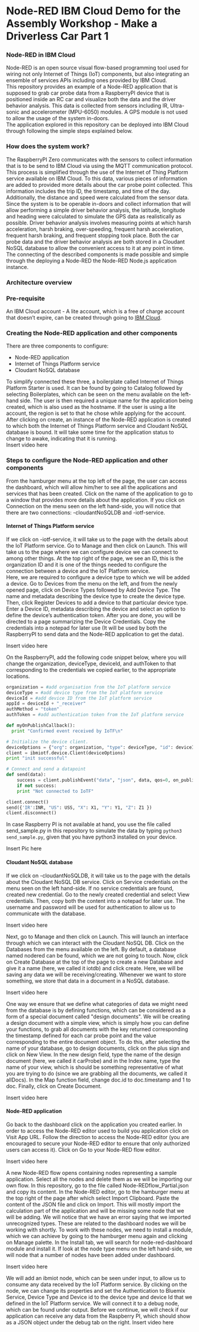 # Node-RED IBM Cloud Demo for the Assembly Workshop - Make a Driverless Car Part 1
### Node-RED in IBM Cloud
Node-RED is an open source visual flow-based programming tool used for wiring not only Internet of Things (IoT) components, but also integrating an ensemble of services APIs including ones provided by IBM Cloud. <br/>
This repository provides an example of a Node-RED application that is supposed to grab car probe data from a RaspberryPI device that is positioned inside an RC car and visualize both the data and the driver behavior analysis. This data is collected from sensors including IR, Ultra-sonic and accelerometer (MPU-6050) modules. A GPS module is not used to allow the usage of the system in-doors.<br/>
The application explored in this repository can be deployed into IBM Cloud through following the simple steps explained below. <br/>

### How does the system work?
The RaspberryPI Zero communicates with the sensors to collect information that is to be send to IBM Cloud via using the MQTT communication protocol. This process is simplified through the use of the Internet of Thing Platform service available on IBM Cloud. To this data, various pieces of information are added to provided more details about the car probe point collected. This information includes the trip ID, the timestamp, and time of the day. Additionally, the distance and speed were calculated from the sensor data. <br/>
Since the system is to be operable in-doors and collect information that will allow performing a simple driver behavior analysis, the latitude, longitude and heading were calculated to simulate the GPS data as realistically as possible. Driver behavior analysis involves measuring points at which harsh acceleration, harsh braking, over-speeding, frequent harsh acceleration, frequent harsh braking, and frequent stopping took place. Both the car probe data and the driver behavior analysis are both stored in a Cloudant NoSQL database to allow the convenient access to it at any point in time. <br/>
The connecting of the described components is made possible and simple through the deploying a Node-RED the Node-RED Node.js application instance. <br/>

### Architecture overview

### Pre-requisite
An IBM Cloud account - A lite account, which is a free of charge account that doesn’t expire, can be created through going to [IBM Cloud](http://ibm.biz/AssemblyCar1). <br/>

### Creating the Node-RED application and other components
There are three components to configure: <br/>
-	Node-RED application <br/>
-	Internet of Things Platform service <br/>
-	Cloudant NoSQL database <br/>

To simplify connected these three, a boilerplate called Internet of Things Platform Starter is used. It can be found by going to Catalog followed by selecting Boilerplates, which can be seen on the menu available on the left-hand side. The user is then required a unique name for the application being created, which is also used as the hostname. If the user is using a lite account, the region is set to that he chose while applying for the account. After clicking on create, an instance of the Node-RED application is created to which both the Internet of Things Platform service and Cloudant NoSQL database is bound. It will take some time for the application status to change to awake, indicating that it is running. <br/>
Insert video here <br/>

### Steps to configure the Node-RED application and other components
From the hamburger menu at the top left of the page, the user can access the dashboard, which will allow him/her to see all the applications and services that has been created. Click on the name of the application to go to a window that provides more details about the application. If you click on Connection on the menu seen on the left hand-side, you will notice that there are two connections: <app-name>-cloudantNoSQLDB and <app-name>-iotf-service. <br/>

#### Internet of Things Platform service
If we click on <app-name>-iotf-service, it will take us to the page with the details about the IoT Platform service. Go to Manage and then click on Launch. This will take us to the page where we can configure device we can connect to among other things. At the top right of the page, we see an ID, this is the organization ID and it is one of the things needed to configure the connection between a device and the IoT Platform service. <br/>
Here, we are required to configure a device type to which we will be added a device. Go to Devices from the menu on the left, and from the newly opened page, click on Device Types followed by Add Device Type. The name and metadata describing the device type to create the device type. Then, click Register Devices to add a device to that particular device type. Enter a Device ID, metadata describing the device and select an option to define the device’s authentication token. After you are done, you will be directed to a page summarizing the Device Credentials. Copy the credentials into a notepad for later use (It will be used by both the RaspberryPI to send data and the Node-RED application to get the data). <br/>

Insert video here <br/>

On the RaspberryPI, add the following code snippet below, where you will change the organization, deviceType, deviceId, and authToken to that corresponding to the credentials we copied earlier, to the appropriate locations. <br/>
```python
organization = #add organisation from the IoT platform service
deviceType = #add device type from the IoT platform service
deviceId = #add device ID from the IoT platform service
appId = deviceId + "_receiver"
authMethod = "token"
authToken = #add authentication token from the IoT platform service

def myOnPublishCallback():
  print "Confirmed event received by IoTF\n"

# Initialize the device client.
deviceOptions = {"org": organization, "type": deviceType, "id": deviceId, "auth-method": authMethod, "auth-token": authToken}
client = ibmiotf.device.Client(deviceOptions)
print "init successful"

# Connect and send a datapoint 
def send(data):
	success = client.publishEvent("data", "json", data, qos=0, on_publish=myOnPublishCallback)
	if not success:
    print "Not connected to IoTF"

client.connect()
send({'IR':INR, "US": USS, "X": X1, "Y": Y1, "Z": Z1 })
client.disconnect()
```
In case Raspberry PI is not available at hand, you use the file called send_sample.py in this repository to simulate the data by typing ```python3 send_sample.py```, given that you have python3 installed on your device. <br/>

Insert Pic here <br/>

#### Cloudant NoSQL database
If we click on <app-name>-cloudantNoSQLDB, it will take us to the page with the details about the Cloudant NoSQL DB service. Click on Service credentials on the menu seen on the left hand-side.  If no service credentials are found, created new credential. Go to the newly created credential and select View credentials. Then, copy both the content into a notepad for later use. The username and password will be used for authentication to allow us to communicate with the database. <br/>

Insert video here <br/>

Next, go to Manage and then click on Launch. This will launch an interface through which we can interact with the Cloudant NoSQL DB. Click on the Databases from the menu available on the left. By default, a database named nodered can be found, which we are not going to touch. Now, click on Create Database at the top of the page to create a new Database and give it a name (here, we called it iotdb) and click create. Here, we will be saving any data we will be receiving/creating. Whenever we want to store something, we store that data in a document in a NoSQL database. <br/>

Insert video here <br/>

One way we ensure that we define what categories of data we might need from the database is by defining functions, which can be considered as a form of a special document called "design documents". We will be creating a design document with a simple view, which is simply how you can define your functions, to grab all documents with the key returned corresponding the timestamp defined for each car probe point and the value corresponding to the entire document object. To do this, after selecting the name of your database, go to design documents, click on the plus sign and click on New View. In the new design field, type the name of the design document (here, we called it carProbe) and in the Index name, type the name of your view, which is should be something representative of what you are trying to do (since we are grabbing all the documents, we called it allDocs). In the Map function field, change doc.id to doc.timestamp and 1 to doc. Finally, click on Create Document. <br/>

Insert video here <br/>

#### Node-RED application
Go back to the dashboard click on the application you created earlier. In order to access the Node-RED editor used to build you application click on Visit App URL. Follow the direction to access the Node-RED editor (you are encouraged to secure your Node-RED editor to ensure that only authorized users can access it). Click on Go to your Node-RED flow editor. <br/>

Insert video here <br/>

A new Node-RED flow opens containing nodes representing a sample application. Select all the nodes and delete them as we will be importing our own flow. In this repository, go to the file called Node-REDflow_Partial.json and copy its content. In the Node-RED editor, go to the hamburger menu at the top right of the page after which select Import Clipboard. Paste the content of the JSON file and click on Import. This will mostly import the calculation part of the application and will be missing some node that we will be adding.
We will notice that we have an error saying that we imported unrecognized types. These are related to the dashboard nodes we will be working with shortly. To work with these nodes, we need to install a module, which we can achieve by going to the hamburger menu again and clicking on Manage palette. In the Install tab, we will search for node-red-dashboard module and install it. If look at the node type menu on the left hand-side, we will node that a number of nodes have been added under dashboard. <br/>

Insert video here <br/>

We will add an ibmiot node, which can be seen under input, to allow us to consume any data received by the IoT Platform service. By clicking on the node, we can change its properties and set the Authentication to Bluemix Service, Device Type and Device id to the device type and device Id that we defined in the IoT Platform service. We will connect it to a debug node, which can be found under output. Before we continue, we will check if our application can receive any data from the Raspberry PI, which should show as a JSON object under the debug tab on the right.
Insert video here <br/>






